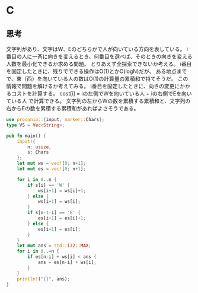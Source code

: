 # C
## 思考
文字列があり、文字はW、Eのどちらかで人が向いている方向を表している。
i番目の人に一斉に向きを変えるとき、何番目を選べば、そのときの向きを変える人数を最小化できるか求める問題。
とりあえず全探索できないか考える。
i番目を固定したときに、残りでできる操作はO(1)とかO(logN)だが、
ある地点までで、東（西）を向いている人の数はO(1)の計算量の累積和で持てそうだ。
この情報で問題を解けるか考えてみる。
i番目を固定したときに、向きの変更にかかるコストを計算する。
cost[i] = iの左側でWを向いている人 + iの右側でEを向いている人
で計算できる。
文字列の左からWの数を累積する累積和と、文字列の右からEの数を累積する累積和があればよさそうである。
```rust
use proconio::{input, marker::Chars};
type VS = Vec<String>;

pub fn main() {
    input!{
        n: usize,
        s: Chars
    };
    let mut ws = vec![0; n+1];
    let mut es = vec![0; n+1];

    for i in 0..n {
        if s[i] == 'W' {
            ws[i+1] = ws[i]+1;
        } else {
            ws[i+1] = ws[i];
        }
        if s[n-1-i] == 'E' {
            es[i+1] = es[i]+1;
        } else {
            es[i+1] = es[i];
        }
    }
    let mut ans = std::i32::MAX;
    for i in 0..=n {
        if es[n-i] + ws[i] < ans {
            ans = es[n-i] + ws[i];
        }
    }
    println!("{}", ans);
}
```